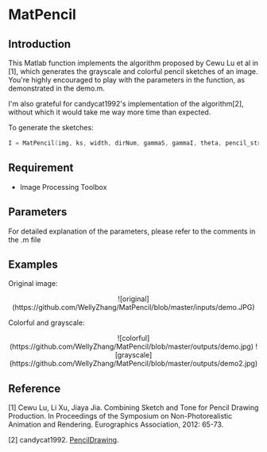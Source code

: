 # MatPencil

## Introduction

This Matlab function implements the algorithm proposed by Cewu Lu et al in [1], which generates the grayscale and colorful pencil sketches of an image. You're highly encouraged to play with the parameters in the function, as demonstrated in the demo.m.

I'm also grateful for candycat1992's implementation of the algorithm[2], without which it would take me way more time than expected.

To generate the sketches:
```C++
I = MatPencil(img, ks, width, dirNum, gammaS, gammaI, theta, pencil_stroke, sm_kr, group_num, avg_ks);
```

## Requirement
* Image Processing Toolbox

## Parameters

For detailed explanation of the parameters, please refer to the comments in the .m file

## Examples

Original image:

<center>![original](https://github.com/WellyZhang/MatPencil/blob/master/inputs/demo.JPG)</center>

Colorful and grayscale:

<center>![colorful](https://github.com/WellyZhang/MatPencil/blob/master/outputs/demo.jpg) ![grayscale](https://github.com/WellyZhang/MatPencil/blob/master/outputs/demo2.jpg)</center>

## Reference

[1] Cewu Lu, Li Xu, Jiaya Jia. Combining Sketch and Tone for Pencil Drawing Production. In Proceedings of the Symposium on Non-Photorealistic Animation and Rendering. Eurographics Association, 2012: 65-73.

[2] candycat1992. [PencilDrawing](https://github.com/candycat1992/PencilDrawing).
